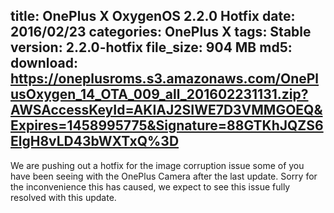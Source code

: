 title: OnePlus X OxygenOS 2.2.0 Hotfix
date: 2016/02/23
categories: OnePlus X
tags: Stable
version: 2.2.0-hotfix
file_size: 904 MB
md5: 
download: https://oneplusroms.s3.amazonaws.com/OnePlusOxygen_14_OTA_009_all_201602231131.zip?AWSAccessKeyId=AKIAJ2SIWE7D3VMMGOEQ&Expires=1458995775&Signature=88GTKhJQZS6ElgH8vLD43bWXTxQ%3D
---
We are pushing out a hotfix for the image corruption issue some of you have been seeing with the OnePlus Camera after the last update. Sorry for the inconvenience this has caused, we expect to see this issue fully resolved with this update.